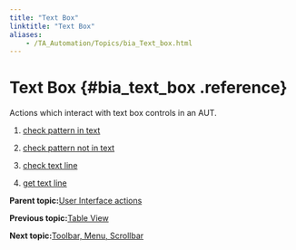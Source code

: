 ```yaml
--- 
title: "Text Box"
linktitle: "Text Box"
aliases: 
    - /TA_Automation/Topics/bia_Text_box.html
---
```

# Text Box {#bia_text_box .reference}

Actions which interact with text box controls in an AUT.

1.  [check pattern in text](../../TA_Automation/Topics/bia_check_pattern_in_text.html)  

2.  [check pattern not in text](../../TA_Automation/Topics/bia_check_pattern_not_in_text.html)  

3.  [check text line](../../TA_Automation/Topics/bia_check_text_line.html)  

4.  [get text line](../../TA_Automation/Topics/bia_get_text_line.html)  


**Parent topic:**[User Interface actions](../../TA_Automation/Topics/bia_User_Interface.html)

**Previous topic:**[Table View](../../TA_Automation/Topics/bia_table_view.html)

**Next topic:**[Toolbar, Menu, Scrollbar](../../TA_Automation/Topics/bia_Toolbar_Menu_Scrollbar.html)

